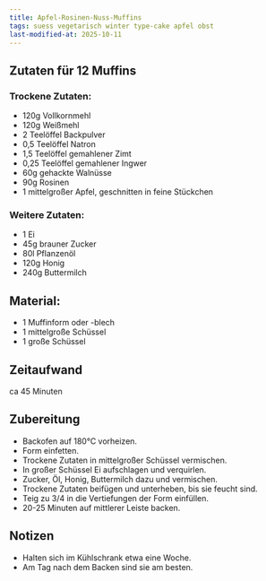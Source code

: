 ```yaml
---
title: Apfel-Rosinen-Nuss-Muffins
tags: suess vegetarisch winter type-cake apfel obst
last-modified-at: 2025-10-11
---
```

## Zutaten für 12 Muffins
### Trockene Zutaten:
* 120g Vollkornmehl
* 120g Weißmehl
* 2 Teelöffel Backpulver
* 0,5 Teelöffel Natron
* 1,5 Teelöffel gemahlener Zimt
* 0,25 Teelöffel gemahlener Ingwer
* 60g gehackte Walnüsse
* 90g Rosinen
* 1 mittelgroßer Apfel, geschnitten in feine Stückchen

### Weitere Zutaten:
* 1 Ei
* 45g brauner Zucker
* 80l Pflanzenöl
* 120g Honig
* 240g Buttermilch

## Material:
* 1 Muffinform oder -blech
* 1 mittelgroße Schüssel
* 1 große Schüssel

## Zeitaufwand
ca 45 Minuten

## Zubereitung
* Backofen auf 180°C vorheizen.
* Form einfetten.
* Trockene Zutaten in mittelgroßer Schüssel vermischen.
* In großer Schüssel Ei aufschlagen und verquirlen.
* Zucker, Öl, Honig, Buttermilch dazu und vermischen.
* Trockene Zutaten beifügen und unterheben, bis sie feucht sind.
* Teig zu 3/4 in die Vertiefungen der Form einfüllen.
* 20-25 Minuten auf mittlerer Leiste backen.

## Notizen
* Halten sich im Kühlschrank etwa eine Woche. 
* Am Tag nach dem Backen sind sie am besten.
